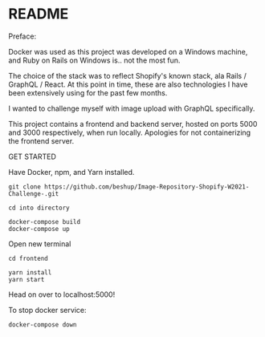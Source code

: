 # README

Preface: 

Docker was used as this project was developed on a Windows machine, and Ruby on Rails on Windows is.. not the most fun.

The choice of the stack was to reflect Shopify's known stack, ala Rails / GraphQL / React. At this point in time, these are also technologies I have been extensively using for the past few months. 

I wanted to challenge myself with image upload with GraphQL specifically. 

This project contains a frontend and backend server, hosted on ports 5000 and 3000 respectively, when run locally. Apologies for not containerizing the frontend server.

GET STARTED

Have Docker, npm, and Yarn installed.

```
git clone https://github.com/beshup/Image-Repository-Shopify-W2021-Challenge-.git
```
```
cd into directory
```
```
docker-compose build
docker-compose up 
```
Open new terminal
```
cd frontend
```
```
yarn install
yarn start 
```

Head on over to localhost:5000!

To stop docker service:

```
docker-compose down
```
